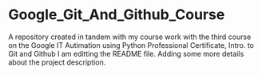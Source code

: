 # Google_Git_And_Github_Course
A repository created in tandem with my course work with the third course on the Google IT Autimation using Python Professional Certificate, Intro. to Git and Github
I am editting the README file. Adding some more details about the project description.

